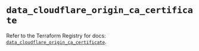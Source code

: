 # `data_cloudflare_origin_ca_certificate`

Refer to the Terraform Registry for docs: [`data_cloudflare_origin_ca_certificate`](https://registry.terraform.io/providers/cloudflare/cloudflare/4.23.0/docs/data-sources/origin_ca_certificate).
